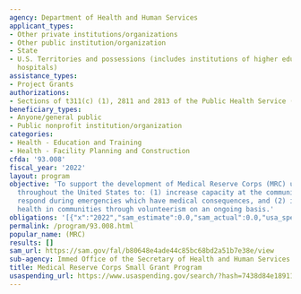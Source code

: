```yaml
---
agency: Department of Health and Human Services
applicant_types:
- Other private institutions/organizations
- Other public institution/organization
- State
- U.S. Territories and possessions (includes institutions of higher education and
  hospitals)
assistance_types:
- Project Grants
authorizations:
- Sections of t311(c) (1), 2811 and 2813 of the Public Health Service (PHS) Act.
beneficiary_types:
- Anyone/general public
- Public nonprofit institution/organization
categories:
- Health - Education and Training
- Health - Facility Planning and Construction
cfda: '93.008'
fiscal_year: '2022'
layout: program
objective: 'To support the development of Medical Reserve Corps (MRC) units in communities
  throughout the United States to: (1) increase capacity at the community level to
  respond during emergencies which have medical consequences, and (2) improve public
  health in communities through volunteerism on an ongoing basis.'
obligations: '[{"x":"2022","sam_estimate":0.0,"sam_actual":0.0,"usa_spending_actual":22465637.81},{"x":"2023","sam_estimate":0.0,"sam_actual":0.0,"usa_spending_actual":50000000.0},{"x":"2024","sam_estimate":0.0,"sam_actual":0.0,"usa_spending_actual":0.0}]'
permalink: /program/93.008.html
popular_name: (MRC)
results: []
sam_url: https://sam.gov/fal/b80648e4ade44c85bc68bd2a51b7e38e/view
sub-agency: Immed Office of the Secretary of Health and Human Services
title: Medical Reserve Corps Small Grant Program
usaspending_url: https://www.usaspending.gov/search/?hash=7438d84e18911d5070ff00f9de26d4ff
---
```

